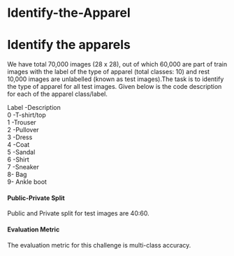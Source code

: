 # Identify-the-Apparel

<h1>Identify the apparels</h1>

We have total 70,000 images (28 x 28), out of which 60,000 are part of train images with the label of the type of apparel (total classes: 10) and rest 10,000 images are unlabelled (known as test images).The task is to identify the type of apparel for all test images. Given below is the code description for each of the apparel class/label.
 
Label	-Description<br>
0	    -T-shirt/top<br>
1	-Trouser<br>
2	-Pullover<br>
3	-Dress<br>
4	-Coat<br>
5	-Sandal<br>
6	-Shirt<br>
7	-Sneaker<br>
8-	Bag<br>
9-	Ankle boot<br>

<h4>Public-Private Split</h4>
Public and Private split for test images are 40:60.


<h4>Evaluation Metric</h4>
The evaluation metric for this challenge is multi-class accuracy.
